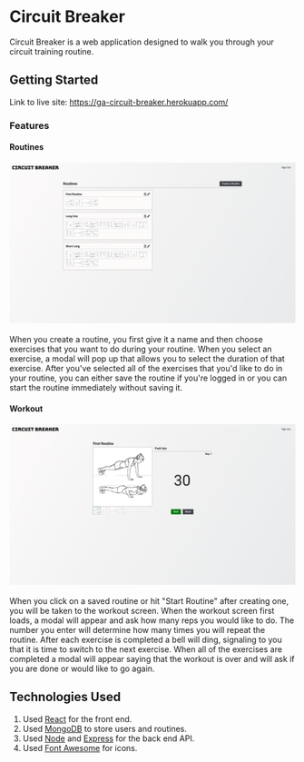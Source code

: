 # Circuit Breaker

Circuit Breaker is a web application designed to walk you through your circuit training routine.

## Getting Started

Link to live site: https://ga-circuit-breaker.herokuapp.com/

### Features

#### Routines

<kbd>
<img src="public/images/screenshots/routines.png" width="600" />
</kbd>
<br />
<br />
When you create a routine, you first give it a name and then choose exercises that you want to do during your routine. When you select an exercise, a modal will pop up that allows you to select the duration of that exercise. After you've selected all of the exercises that you'd like to do in your routine, you can either save the routine if you're logged in or you can start the routine immediately without saving it.

#### Workout
<kbd>
<img src="public/images/screenshots/workout.png" width="600" />
</kbd>
<br />
<br />
When you click on a saved routine or hit "Start Routine" after creating one, you will be taken to the workout screen. When the workout screen first loads, a modal will appear and ask how many reps you would like to do. The number you enter will determine how many times you will repeat the routine. After each exercise is completed a bell will ding, signaling to you that it is time to switch to the next exercise. When all of the exercises are completed a modal will appear saying that the workout is over and will ask if you are done or would like to go again.



## Technologies Used

  1. Used [React](https://reactjs.org/) for the front end.
  2. Used [MongoDB](https://www.mongodb.com/) to store users and routines.
  3. Used [Node](https://nodejs.org/en/) and [Express](https://expressjs.com/) for the back end API.
  4. Used [Font Awesome](https://fontawesome.com/) for icons.
